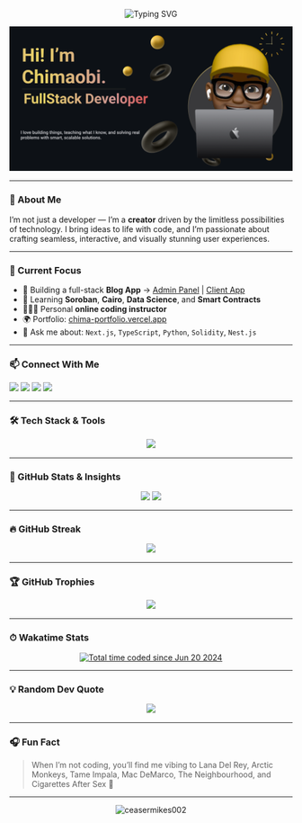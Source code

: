<!-- Typing Banner -->
<p align="center">
  <img src="https://readme-typing-svg.demolab.com?font=Fira+Code&size=28&pause=1000&color=1e293b&center=true&vCenter=true&width=1000&lines=FulllStack+builder+%7C+Solving+Problems+with+Code;Educator%2C+Builder%2C+Fullstack+Engineer;Code.+Teach.+Repeat.+%F0%9F%92%BB" alt="Typing SVG" />
</p>

<!-- Custom Banner -->
<p align="center">
  <img src="https://github.com/ceasermikes002/ceasermikes002/blob/main/readme-banner.png" alt="Banner" />
</p>

---

### 🧠 About Me
I’m not just a developer — I’m a **creator** driven by the limitless possibilities of technology. I bring ideas to life with code, and I’m passionate about crafting seamless, interactive, and visually stunning user experiences.

---

### 🚀 Current Focus

- 🔭 Building a full-stack **Blog App** → [Admin Panel](https://github.com/ceasermikes002/blog-fullstack-admin) | [Client App](https://github.com/ceasermikes002/blog-fullstack-client)  
- 📖 Learning **Soroban**, **Cairo**, **Data Science**, and **Smart Contracts**  
- 👨🏽‍🏫 Personal **online coding instructor**  
- 🌍 Portfolio: [chima-portfolio.vercel.app](https://chima-portfolio.vercel.app)  
- 💬 Ask me about: `Next.js`, `TypeScript`, `Python`, `Solidity`, `Nest.js`

---

### 📫 Connect With Me

<p align="left">
  <a href="mailto:chimaemekamicheal@gmail.com"><img src="https://img.shields.io/badge/Gmail-D14836?style=for-the-badge&logo=gmail&logoColor=white" /></a>
  <a href="https://twitter.com/ceaser_mikes"><img src="https://img.shields.io/badge/Twitter-1DA1F2?style=for-the-badge&logo=twitter&logoColor=white" /></a>
  <a href="https://www.instagram.com/_.ctech_"><img src="https://img.shields.io/badge/Instagram-E4405F?style=for-the-badge&logo=instagram&logoColor=white" /></a>
  <a href="https://www.linkedin.com/in/chimaobiemeka"><img src="https://img.shields.io/badge/LinkedIn-0077B5?style=for-the-badge&logo=linkedin&logoColor=white" /></a>
</p>

---

### 🛠️ Tech Stack & Tools

<p align="center">
  <img src="https://skillicons.dev/icons?i=js,ts,py,html,css,nextjs,react,nodejs,tailwind,solidity,prisma,postgres,sqlite,flutter,dart,nestjs,express,vite,vercel,git,github,vscode,postman,figma,docker,mongodb,redis,graphql" />
</p>

---

### 🧩 GitHub Stats & Insights

<p align="center">
  <img src="https://github-readme-stats.vercel.app/api?username=ceasermikes002&show_icons=true&theme=default&border_radius=10&count_private=true" height="180px" />
  <img src="https://github-readme-stats.vercel.app/api/top-langs/?username=ceasermikes002&layout=compact&theme=default&langs_count=10&hide_progress=true" height="180px" />
</p>

---

### 🔥 GitHub Streak

<p align="center">
  <img src="https://streak-stats.demolab.com?user=ceasermikes002&theme=default&hide_border=true&border_radius=10" />
</p>

---

### 🏆 GitHub Trophies

<p align="center">
  <img src="https://github-profile-trophy.vercel.app/?username=ceasermikes002&theme=flat&row=1&column=6&no-bg=true&margin-w=10" />
</p>

---

### ⏱ Wakatime Stats

<p align="center">
  <a href="https://wakatime.com/@1de2f53e-caac-432b-bb25-4b3a67e31e49"><img src="https://wakatime.com/badge/user/1de2f53e-caac-432b-bb25-4b3a67e31e49.svg" alt="Total time coded since Jun 20 2024" /></a>
</p>

---

### 💡 Random Dev Quote

<p align="center">
  <img src="https://quotes-github-readme.vercel.app/api?type=horizontal&theme=light" />
</p>

---

### 🎧 Fun Fact

> When I’m not coding, you’ll find me vibing to Lana Del Rey, Arctic Monkeys, Tame Impala, Mac DeMarco, The Neighbourhood, and Cigarettes After Sex 🎵

---

<p align="center">
  <img src="https://komarev.com/ghpvc/?username=ceasermikes002&label=Profile+views&color=0e75b6&style=flat" alt="ceasermikes002" />
</p>
